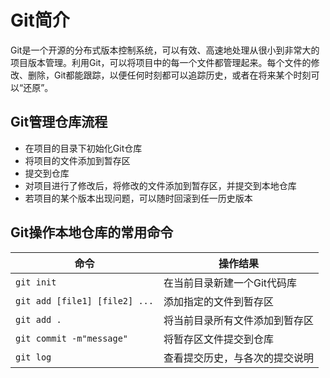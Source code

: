 

# Git简介

Git是一个开源的分布式版本控制系统，可以有效、高速地处理从很小到非常大的项目版本管理。利用Git，可以将项目中的每一个文件都管理起来。每个文件的修改、删除，Git都能跟踪，以便任何时刻都可以追踪历史，或者在将来某个时刻可以“还原”。

## Git管理仓库流程

- 在项目的目录下初始化Git仓库
- 将项目的文件添加到暂存区
- 提交到仓库
- 对项目进行了修改后，将修改的文件添加到暂存区，并提交到本地仓库
- 若项目的某个版本出现问题，可以随时回滚到任一历史版本

## Git操作本地仓库的常用命令

| 命令                          | 操作结果                       |
| ----------------------------- | ------------------------------ |
| `git init`                    | 在当前目录新建一个Git代码库    |
| `git add [file1] [file2] ...` | 添加指定的文件到暂存区         |
| `git add .`                   | 将当前目录所有文件添加到暂存区 |
| `git commit -m"message"`      | 将暂存区文件提交到仓库         |
| `git log`                     | 查看提交历史，与各次的提交说明 |

